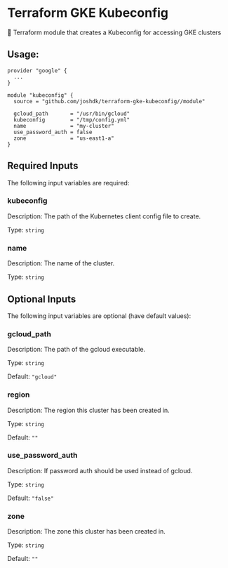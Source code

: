 # Terraform GKE Kubeconfig

📝 Terraform module that creates a Kubeconfig for accessing GKE clusters

## Usage:

```hcl
provider "google" {
  ...
}

module "kubeconfig" {
  source = "github.com/joshdk/terraform-gke-kubeconfig//module"

  gcloud_path       = "/usr/bin/gcloud"
  kubeconfig        = "/tmp/config.yml"
  name              = "my-cluster"
  use_password_auth = false
  zone              = "us-east1-a"
}
```

## Required Inputs

The following input variables are required:

### kubeconfig

Description: The path of the Kubernetes client config file to create.

Type: `string`

### name

Description: The name of the cluster.

Type: `string`

## Optional Inputs

The following input variables are optional (have default values):

### gcloud\_path

Description: The path of the gcloud executable.

Type: `string`

Default: `"gcloud"`

### region

Description: The region this cluster has been created in.

Type: `string`

Default: `""`

### use\_password\_auth

Description: If password auth should be used instead of gcloud.

Type: `string`

Default: `"false"`

### zone

Description: The zone this cluster has been created in.

Type: `string`

Default: `""`

